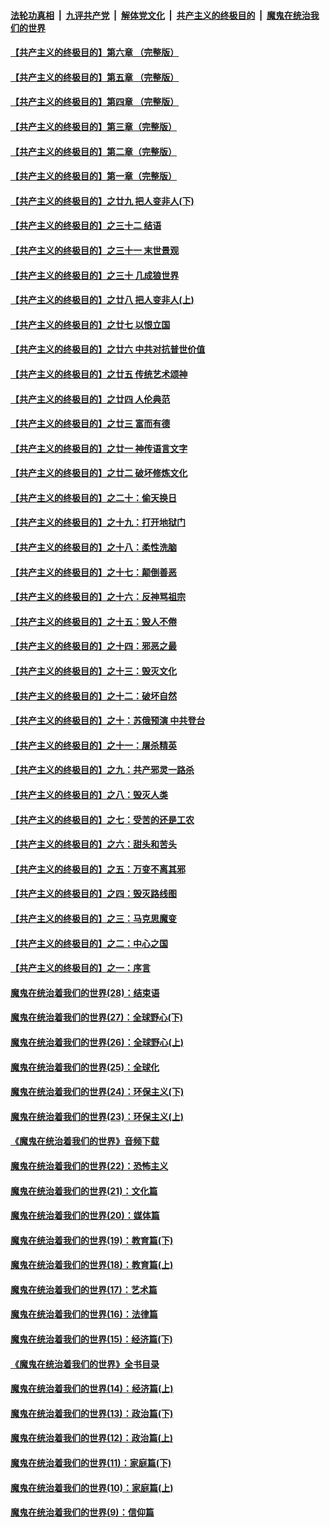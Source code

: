 ####  [法轮功真相](../../../../basic/blob/master/README.md?t=09250713) &nbsp;|&nbsp; [九评共产党](../../../../9ping.md/blob/master/README.md?t=09250713) &nbsp;|&nbsp; [解体党文化](../../../../jtdwh.md/blob/master/README.md?t=09250713)  &nbsp;|&nbsp; [共产主义的终极目的](../../../../gczydzjmd.md/blob/master/README.md?t=09250713) &nbsp;|&nbsp; [魔鬼在统治我们的世界](../../../../mgztzwmdsj.md/blob/master/README.md?t=09250713) 

#### [【共产主义的终极目的】第六章 （完整版）](../pages/nsc422/n11428913.md?t=09250713) 

#### [【共产主义的终极目的】第五章 （完整版）](../pages/nsc422/n11428912.md?t=09250713) 

#### [【共产主义的终极目的】第四章 （完整版）](../pages/nsc422/n11428907.md?t=09250713) 

#### [【共产主义的终极目的】第三章（完整版）](../pages/nsc422/n11428848.md?t=09250713) 

#### [【共产主义的终极目的】第二章（完整版）](../pages/nsc422/n11428831.md?t=09250713) 

#### [【共产主义的终极目的】第一章（完整版）](../pages/nsc422/n11417651.md?t=09250713) 

#### [【共产主义的终极目的】之廿九 把人变非人(下)](../pages/nsc422/n11344140.md?t=09250713) 

#### [【共产主义的终极目的】之三十二 结语](../pages/nsc422/n11360535.md?t=09250713) 

#### [【共产主义的终极目的】之三十一 末世景观](../pages/nsc422/n11351129.md?t=09250713) 

#### [【共产主义的终极目的】之三十 几成狼世界](../pages/nsc422/n11348280.md?t=09250713) 

#### [【共产主义的终极目的】之廿八 把人变非人(上)](../pages/nsc422/n11340492.md?t=09250713) 

#### [【共产主义的终极目的】之廿七 以恨立国](../pages/nsc422/n11336944.md?t=09250713) 

#### [【共产主义的终极目的】之廿六 中共对抗普世价值](../pages/nsc422/n11324785.md?t=09250713) 

#### [【共产主义的终极目的】之廿五 传统艺术颂神](../pages/nsc422/n11296396.md?t=09250713) 

#### [【共产主义的终极目的】之廿四 人伦典范](../pages/nsc422/n11296397.md?t=09250713) 

#### [【共产主义的终极目的】之廿三 富而有德](../pages/nsc422/n11283598.md?t=09250713) 

#### [【共产主义的终极目的】之廿一 神传语言文字](../pages/nsc422/n11263265.md?t=09250713) 

#### [【共产主义的终极目的】之廿二 破坏修炼文化](../pages/nsc422/n11245728.md?t=09250713) 

#### [【共产主义的终极目的】之二十：偷天换日](../pages/nsc422/n11238846.md?t=09250713) 

#### [【共产主义的终极目的】之十九：打开地狱门](../pages/nsc422/n11206376.md?t=09250713) 

#### [【共产主义的终极目的】之十八：柔性洗脑](../pages/nsc422/n11199994.md?t=09250713) 

#### [【共产主义的终极目的】之十七：颠倒善恶](../pages/nsc422/n11179782.md?t=09250713) 

#### [【共产主义的终极目的】之十六：反神骂祖宗](../pages/nsc422/n11166798.md?t=09250713) 

#### [【共产主义的终极目的】之十五：毁人不倦](../pages/nsc422/n11166792.md?t=09250713) 

#### [【共产主义的终极目的】之十四：邪恶之最](../pages/nsc422/n11150249.md?t=09250713) 

#### [【共产主义的终极目的】之十三：毁灭文化](../pages/nsc422/n11135227.md?t=09250713) 

#### [【共产主义的终极目的】之十二：破坏自然](../pages/nsc422/n11135214.md?t=09250713) 

#### [【共产主义的终极目的】之十：苏俄预演 中共登台](../pages/nsc422/n11118424.md?t=09250713) 

#### [【共产主义的终极目的】之十一：屠杀精英](../pages/nsc422/n11118442.md?t=09250713) 

#### [【共产主义的终极目的】之九：共产邪灵一路杀](../pages/nsc422/n11114139.md?t=09250713) 

#### [【共产主义的终极目的】之八：毁灭人类](../pages/nsc422/n11108503.md?t=09250713) 

#### [【共产主义的终极目的】之七：受苦的还是工农](../pages/nsc422/n11101809.md?t=09250713) 

#### [【共产主义的终极目的】之六：甜头和苦头](../pages/nsc422/n11096971.md?t=09250713) 

#### [【共产主义的终极目的】之五：万变不离其邪](../pages/nsc422/n11091285.md?t=09250713) 

#### [【共产主义的终极目的】之四：毁灭路线图](../pages/nsc422/n11086284.md?t=09250713) 

#### [【共产主义的终极目的】之三：马克思魔变](../pages/nsc422/n11061941.md?t=09250713) 

#### [【共产主义的终极目的】之二：中心之国](../pages/nsc422/n11047728.md?t=09250713) 

#### [【共产主义的终极目的】之一：序言](../pages/nsc422/n11086077.md?t=09250713) 

#### [魔鬼在统治着我们的世界(28)：结束语](../pages/nsc422/n10936246.md?t=09250713) 

#### [魔鬼在统治着我们的世界(27)：全球野心(下)](../pages/nsc422/n10928319.md?t=09250713) 

#### [魔鬼在统治着我们的世界(26)：全球野心(上)](../pages/nsc422/n10900318.md?t=09250713) 

#### [魔鬼在统治着我们的世界(25)：全球化](../pages/nsc422/n10788205.md?t=09250713) 

#### [魔鬼在统治着我们的世界(24)：环保主义(下)](../pages/nsc422/n10695307.md?t=09250713) 

#### [魔鬼在统治着我们的世界(23)：环保主义(上)](../pages/nsc422/n10688613.md?t=09250713) 

#### [《魔鬼在统治着我们的世界》音频下载](../pages/nsc422/n10635553.md?t=09250713) 

#### [魔鬼在统治着我们的世界(22)：恐怖主义](../pages/nsc422/n10614727.md?t=09250713) 

#### [魔鬼在统治着我们的世界(21)：文化篇](../pages/nsc422/n10597706.md?t=09250713) 

#### [魔鬼在统治着我们的世界(20)：媒体篇](../pages/nsc422/n10586579.md?t=09250713) 

#### [魔鬼在统治着我们的世界(19)：教育篇(下)](../pages/nsc422/n10564808.md?t=09250713) 

#### [魔鬼在统治着我们的世界(18)：教育篇(上)](../pages/nsc422/n10526970.md?t=09250713) 

#### [魔鬼在统治着我们的世界(17)：艺术篇](../pages/nsc422/n10499093.md?t=09250713) 

#### [魔鬼在统治着我们的世界(16)：法律篇](../pages/nsc422/n10485969.md?t=09250713) 

#### [魔鬼在统治着我们的世界(15)：经济篇(下)](../pages/nsc422/n10469975.md?t=09250713) 

#### [《魔鬼在统治着我们的世界》全书目录](../pages/nsc422/n10464261.md?t=09250713) 

#### [魔鬼在统治着我们的世界(14)：经济篇(上)](../pages/nsc422/n10457370.md?t=09250713) 

#### [魔鬼在统治着我们的世界(13)：政治篇(下)](../pages/nsc422/n10448270.md?t=09250713) 

#### [魔鬼在统治着我们的世界(12)：政治篇(上)](../pages/nsc422/n10444576.md?t=09250713) 

#### [魔鬼在统治着我们的世界(11)：家庭篇(下)](../pages/nsc422/n10440961.md?t=09250713) 

#### [魔鬼在统治着我们的世界(10)：家庭篇(上)](../pages/nsc422/n10435448.md?t=09250713) 

#### [魔鬼在统治着我们的世界(9)：信仰篇](../pages/nsc422/n10432159.md?t=09250713) 

